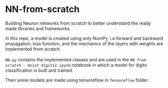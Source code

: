 # NN-from-scratch
Building Neuron networks from scratch to better understand the ready made libraries and frameworks.

In this repo, a model is created using only NumPy, i.e forward and backward propagation, loss function, and the mechanics of the layers with weights are implemented from scratch.<br>
<br>
`NN.py` contains the implemented classes and are used in the `NN from scratch - mnist digits2.ipynb` notebook in which a model for digits classification is built and trained.
<br>

Then some models are made using tensoreflow in `Tensoreflow` folder.
